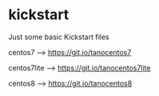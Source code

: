 # kickstart
Just some basic Kickstart files

centos7     --> https://git.io/tanocentos7

centos7lite --> https://git.io/tanocentos7lite

centos8     --> https://git.io/tanocentos8
